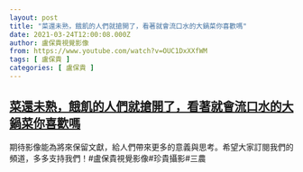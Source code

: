 ```yaml
---
layout: post
title: "菜還未熟，餓飢的人們就搶開了，看著就會流口水的大鍋菜你喜歡嗎"
date: 2021-03-24T12:00:08.000Z
author: 盧保貴視覺影像
from: https://www.youtube.com/watch?v=OUC1DxXXfWM
tags: [ 盧保貴 ]
categories: [ 盧保貴 ]
---
```

<!--1616587208000-->
[菜還未熟，餓飢的人們就搶開了，看著就會流口水的大鍋菜你喜歡嗎](https://www.youtube.com/watch?v=OUC1DxXXfWM)
------

<div>
期待影像能為將來保留文獻，給人們帶來更多的意義與思考。希望大家訂閱我們的頻道，多多支持我們！#盧保貴視覺影像#珍貴攝影#三農
</div>
